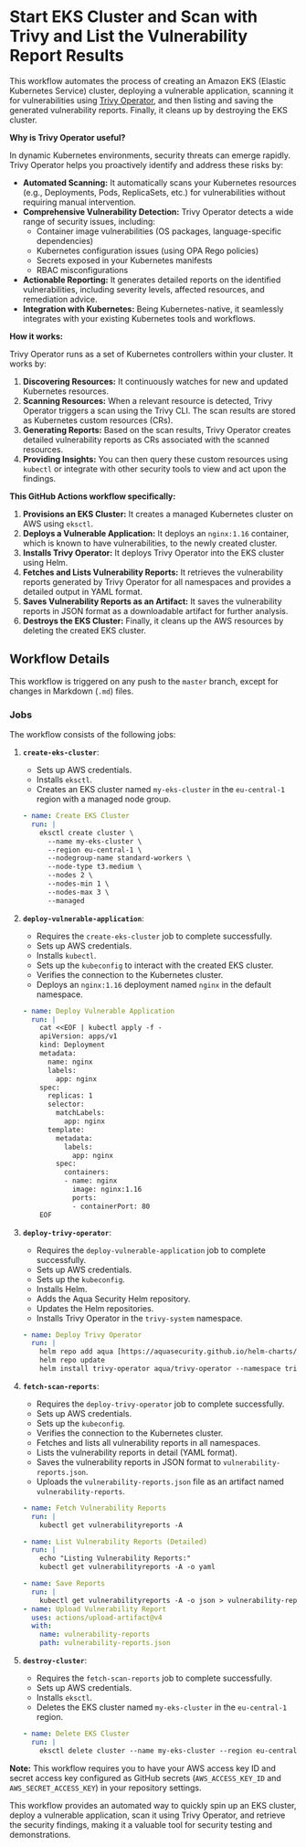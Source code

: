 # Start EKS Cluster and Scan with Trivy and List the Vulnerability Report Results

This workflow automates the process of creating an Amazon EKS (Elastic Kubernetes Service) cluster, deploying a vulnerable application, scanning it for vulnerabilities using [Trivy Operator](https://aquasecurity.github.io/trivy-operator/), and then listing and saving the generated vulnerability reports. Finally, it cleans up by destroying the EKS cluster.

**Why is Trivy Operator useful?**

In dynamic Kubernetes environments, security threats can emerge rapidly. Trivy Operator helps you proactively identify and address these risks by:

* **Automated Scanning:** It automatically scans your Kubernetes resources (e.g., Deployments, Pods, ReplicaSets, etc.) for vulnerabilities without requiring manual intervention.
* **Comprehensive Vulnerability Detection:** Trivy Operator detects a wide range of security issues, including:
    * Container image vulnerabilities (OS packages, language-specific dependencies)
    * Kubernetes configuration issues (using OPA Rego policies)
    * Secrets exposed in your Kubernetes manifests
    * RBAC misconfigurations
* **Actionable Reporting:** It generates detailed reports on the identified vulnerabilities, including severity levels, affected resources, and remediation advice.
* **Integration with Kubernetes:** Being Kubernetes-native, it seamlessly integrates with your existing Kubernetes tools and workflows.

**How it works:**

Trivy Operator runs as a set of Kubernetes controllers within your cluster. It works by:

1.  **Discovering Resources:** It continuously watches for new and updated Kubernetes resources.
2.  **Scanning Resources:** When a relevant resource is detected, Trivy Operator triggers a scan using the Trivy CLI. The scan results are stored as Kubernetes custom resources (CRs).
3.  **Generating Reports:** Based on the scan results, Trivy Operator creates detailed vulnerability reports as CRs associated with the scanned resources.
4.  **Providing Insights:** You can then query these custom resources using `kubectl` or integrate with other security tools to view and act upon the findings.

**This GitHub Actions workflow specifically:**

1.  **Provisions an EKS Cluster:** It creates a managed Kubernetes cluster on AWS using `eksctl`.
2.  **Deploys a Vulnerable Application:** It deploys an `nginx:1.16` container, which is known to have vulnerabilities, to the newly created cluster.
3.  **Installs Trivy Operator:** It deploys Trivy Operator into the EKS cluster using Helm.
4.  **Fetches and Lists Vulnerability Reports:** It retrieves the vulnerability reports generated by Trivy Operator for all namespaces and provides a detailed output in YAML format.
5.  **Saves Vulnerability Reports as an Artifact:** It saves the vulnerability reports in JSON format as a downloadable artifact for further analysis.
6.  **Destroys the EKS Cluster:** Finally, it cleans up the AWS resources by deleting the created EKS cluster.

## Workflow Details

This workflow is triggered on any push to the `master` branch, except for changes in Markdown (`.md`) files.

### Jobs

The workflow consists of the following jobs:

1.  **`create-eks-cluster`**:
    * Sets up AWS credentials.
    * Installs `eksctl`.
    * Creates an EKS cluster named `my-eks-cluster` in the `eu-central-1` region with a managed node group.

    ```yaml
    - name: Create EKS Cluster
      run: |
        eksctl create cluster \
          --name my-eks-cluster \
          --region eu-central-1 \
          --nodegroup-name standard-workers \
          --node-type t3.medium \
          --nodes 2 \
          --nodes-min 1 \
          --nodes-max 3 \
          --managed
    ```

2.  **`deploy-vulnerable-application`**:
    * Requires the `create-eks-cluster` job to complete successfully.
    * Sets up AWS credentials.
    * Installs `kubectl`.
    * Sets up the `kubeconfig` to interact with the created EKS cluster.
    * Verifies the connection to the Kubernetes cluster.
    * Deploys an `nginx:1.16` deployment named `nginx` in the default namespace.

    ```yaml
    - name: Deploy Vulnerable Application
      run: |
        cat <<EOF | kubectl apply -f -
        apiVersion: apps/v1
        kind: Deployment
        metadata:
          name: nginx
          labels:
            app: nginx
        spec:
          replicas: 1
          selector:
            matchLabels:
              app: nginx
          template:
            metadata:
              labels:
                app: nginx
            spec:
              containers:
              - name: nginx
                image: nginx:1.16
                ports:
                - containerPort: 80
        EOF
    ```

3.  **`deploy-trivy-operator`**:
    * Requires the `deploy-vulnerable-application` job to complete successfully.
    * Sets up AWS credentials.
    * Sets up the `kubeconfig`.
    * Installs Helm.
    * Adds the Aqua Security Helm repository.
    * Updates the Helm repositories.
    * Installs Trivy Operator in the `trivy-system` namespace.

    ```yaml
    - name: Deploy Trivy Operator
      run: |
        helm repo add aqua [https://aquasecurity.github.io/helm-charts/](https://aquasecurity.github.io/helm-charts/)
        helm repo update
        helm install trivy-operator aqua/trivy-operator --namespace trivy-system --create-namespace
    ```

4.  **`fetch-scan-reports`**:
    * Requires the `deploy-trivy-operator` job to complete successfully.
    * Sets up AWS credentials.
    * Sets up the `kubeconfig`.
    * Verifies the connection to the Kubernetes cluster.
    * Fetches and lists all vulnerability reports in all namespaces.
    * Lists the vulnerability reports in detail (YAML format).
    * Saves the vulnerability reports in JSON format to `vulnerability-reports.json`.
    * Uploads the `vulnerability-reports.json` file as an artifact named `vulnerability-reports`.

    ```yaml
    - name: Fetch Vulnerability Reports
      run: |
        kubectl get vulnerabilityreports -A

    - name: List Vulnerability Reports (Detailed)
      run: |
        echo "Listing Vulnerability Reports:"
        kubectl get vulnerabilityreports -A -o yaml

    - name: Save Reports
      run: |
        kubectl get vulnerabilityreports -A -o json > vulnerability-reports.json
    - name: Upload Vulnerability Report
      uses: actions/upload-artifact@v4
      with:
        name: vulnerability-reports
        path: vulnerability-reports.json
    ```

5.  **`destroy-cluster`**:
    * Requires the `fetch-scan-reports` job to complete successfully.
    * Sets up AWS credentials.
    * Installs `eksctl`.
    * Deletes the EKS cluster named `my-eks-cluster` in the `eu-central-1` region.

    ```yaml
    - name: Delete EKS Cluster
      run: |
        eksctl delete cluster --name my-eks-cluster --region eu-central-1
    ```

**Note:** This workflow requires you to have your AWS access key ID and secret access key configured as GitHub secrets (`AWS_ACCESS_KEY_ID` and `AWS_SECRET_ACCESS_KEY`) in your repository settings.

This workflow provides an automated way to quickly spin up an EKS cluster, deploy a vulnerable application, scan it using Trivy Operator, and retrieve the security findings, making it a valuable tool for security testing and demonstrations.
